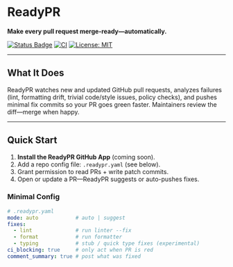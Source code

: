 # ReadyPR
**Make every pull request merge‑ready—automatically.**

[![Status Badge](#)](#) [![CI](#)](#) [![License: MIT](#)](#)

---

## What It Does
ReadyPR watches new and updated GitHub pull requests, analyzes failures (lint, formatting drift, trivial code/style issues, policy checks), and pushes minimal fix commits so your PR goes green faster. Maintainers review the diff—merge when happy.

---

## Quick Start

1. **Install the ReadyPR GitHub App** (coming soon).
2. Add a repo config file: `.readypr.yaml` (see below).
3. Grant permission to read PRs + write patch commits.
4. Open or update a PR—ReadyPR suggests or auto-pushes fixes.

### Minimal Config
```yaml
# .readypr.yaml
mode: auto            # auto | suggest
fixes:
  - lint              # run linter --fix
  - format            # run formatter
  - typing            # stub / quick type fixes (experimental)
ci_blocking: true     # only act when PR is red
comment_summary: true # post what was fixed

